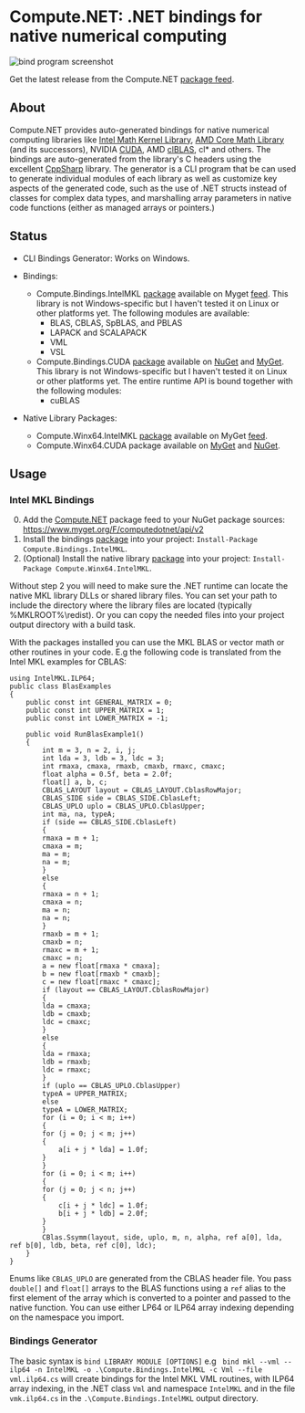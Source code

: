 # Compute.NET: .NET bindings for native numerical computing
![bind program screenshot](https://cmewmw.dm2301.livefilestore.com/y4mojOOFQ38XiWWFEhjDv855htWsnP-nFXeDW2Rtnm3z4csuLumwHDe7_YvHWvCOQEvTI00N6vV4ZDk6CcTHxQz6XbK0GEwJnHpA0lDoOFWl-26Goi6UihJMK32cGGhSNsGv2m_loxDF1cUncS2Qj1Uv9Ly5A6TeN9S2thjBtOkSMKxfI5K6XlUKITGtwd1xhuH4ADNHmelYoNW9AypM5j9hA?width=845&height=394&cropmode=none)

Get the latest release from the Compute.NET [package feed](https://www.myget.org/feed/Packages/computedotnet).

## About
Compute.NET provides auto-generated bindings for native numerical computing libraries like [Intel Math Kernel Library](https://software.intel.com/en-us/mkl), [AMD Core Math Library](https://developer.amd.com/tools-and-sdks/archive/acml-downloads-resources/) (and its successors), NVIDIA [CUDA](https://developer.nvidia.com/about-cuda), AMD [clBLAS](https://gpuopen.com/compute-product/clblas/), cl* and others. The bindings are auto-generated from the library's C headers using the excellent [CppSharp](https:/github.com/Mono/CppSharp) library. The generator is a CLI program that be can used to generate individual modules of each library as well as customize key aspects of the generated code, such as the use of .NET structs instead of classes for complex data types, and marshalling array parameters in native code functions (either as managed arrays or pointers.) 

## Status
* CLI Bindings Generator: Works on Windows.

* Bindings: 
	* Compute.Bindings.IntelMKL [package](https://www.myget.org/feed/computedotnet/package/nuget/Compute.Bindings.IntelMKL) available on Myget [feed](https://www.myget.org/F/computedotnet/api/v2). This library is not Windows-specific but I haven't tested it on Linux or other platforms yet. The following modules are available:
		* BLAS, CBLAS, SpBLAS, and PBLAS
		* LAPACK and SCALAPACK
		* VML
		* VSL
	* Compute.Bindings.CUDA [package](https://www.myget.org/feed/computedotnet/package/nuget/Compute.Bindings.CUDA) available on [NuGet](https://www.nuget.org/packages/Compute.Bindings.CUDA/) and [MyGet](https://www.myget.org/feed/computedotnet/package/nuget/Compute.Bindings.CUDA). This library is not Windows-specific but I haven't tested it on Linux or other platforms yet. The entire runtime API is bound together with the following modules:
		* cuBLAS	
* Native Library Packages: 
	* Compute.Winx64.IntelMKL [package](https://www.myget.org/feed/computedotnet/package/nuget/Compute.Winx64.CUDA) available on MyGet [feed](https://www.myget.org/F/computedotnet/api/v2).
	* Compute.Winx64.CUDA package available on [MyGet](https://www.myget.org/feed/computedotnet/package/nuget/Compute.Winx64.CUDA) and [NuGet](https://www.nuget.org/packages/Compute.Winx64.CUDA/).
 
## Usage

### Intel MKL Bindings
0. Add the [Compute.NET](https://www.myget.org/feed/Packages/computedotnet) package feed to your NuGet package sources: https://www.myget.org/F/computedotnet/api/v2
1. Install the bindings [package](https://www.myget.org/feed/computedotnet/package/nuget/Compute.Bindings.IntelMKL) into your project: `Install-Package Compute.Bindings.IntelMKL`.
2. (Optional) Install the native library [package](https://www.myget.org/feed/computedotnet/package/nuget/Compute.Winx64.IntelMKL) into your project: `Install-Package Compute.Winx64.IntelMKL`.

Without step 2 you will need to make sure the .NET runtime can locate the native MKL library DLLs or shared library files. You can set your path to include the directory where the library files are located (typically %MKLROOT%\redist). Or you can copy the needed files into your project output directory with a build task.

With the packages installed you can use the MKL BLAS or vector math or other routines in your code. E.g the following code is translated from the Intel MKL examples for CBLAS:
```
using IntelMKL.ILP64;
public class BlasExamples
{
	public const int GENERAL_MATRIX = 0;
	public const int UPPER_MATRIX = 1;
	public const int LOWER_MATRIX = -1;

	public void RunBlasExample1()
	{
	    int m = 3, n = 2, i, j;
	    int lda = 3, ldb = 3, ldc = 3;
	    int rmaxa, cmaxa, rmaxb, cmaxb, rmaxc, cmaxc;
	    float alpha = 0.5f, beta = 2.0f;
	    float[] a, b, c;
	    CBLAS_LAYOUT layout = CBLAS_LAYOUT.CblasRowMajor;
	    CBLAS_SIDE side = CBLAS_SIDE.CblasLeft;
	    CBLAS_UPLO uplo = CBLAS_UPLO.CblasUpper;
	    int ma, na, typeA;
	    if (side == CBLAS_SIDE.CblasLeft)
	    {
		rmaxa = m + 1;
		cmaxa = m;
		ma = m;
		na = m;
	    }
	    else
	    {
		rmaxa = n + 1;
		cmaxa = n;
		ma = n;
		na = n;
	    }
	    rmaxb = m + 1;
	    cmaxb = n;
	    rmaxc = m + 1;
	    cmaxc = n;
	    a = new float[rmaxa * cmaxa];
	    b = new float[rmaxb * cmaxb];
	    c = new float[rmaxc * cmaxc];
	    if (layout == CBLAS_LAYOUT.CblasRowMajor)
	    {
		lda = cmaxa;
		ldb = cmaxb;
		ldc = cmaxc;
	    }
	    else
	    {
		lda = rmaxa;
		ldb = rmaxb;
		ldc = rmaxc;
	    }
	    if (uplo == CBLAS_UPLO.CblasUpper)
		typeA = UPPER_MATRIX;
	    else
		typeA = LOWER_MATRIX;
	    for (i = 0; i < m; i++)
	    {
		for (j = 0; j < m; j++)
		{
		    a[i + j * lda] = 1.0f;
		}
	    }
	    for (i = 0; i < m; i++)
	    {
		for (j = 0; j < n; j++)
		{
		    c[i + j * ldc] = 1.0f;
		    b[i + j * ldb] = 2.0f;
		}
	    } 
	    CBlas.Ssymm(layout, side, uplo, m, n, alpha, ref a[0], lda, ref b[0], ldb, beta, ref c[0], ldc);
	}
}
```

Enums like `CBLAS_UPLO` are generated from the CBLAS header file. You pass `double[]` and `float[]` arrays to the BLAS functions using a `ref` alias to the first element of the array which is converted to a pointer and passed to the native function. You can use either LP64 or ILP64 array indexing depending on the namespace you import. 

### Bindings Generator
The basic syntax is `bind LIBRARY MODULE [OPTIONS]` e.g ` bind mkl --vml --ilp64 -n IntelMKL -o .\Compute.Bindings.IntelMKL -c Vml --file vml.ilp64.cs` will create bindings for the Intel MKL VML routines, with ILP64 array indexing, in the .NET class `Vml` and namespace `IntelMKL` and in the file `vmk.ilp64.cs` in the `.\Compute.Bindings.IntelMKL` output directory.   
